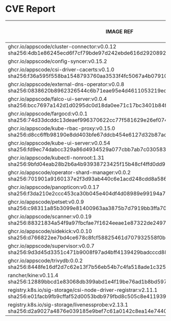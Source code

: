 # CVE Report
|                                                                IMAGE REF                                                                 |      OS       | CRITICAL<BR>(OS, OTHER) | HIGH<BR>(OS, OTHER) | MEDIUM<BR>(OS, OTHER) | LOW<BR>(OS, OTHER) | UNKNOWN<BR>(OS, OTHER) |
|------------------------------------------------------------------------------------------------------------------------------------------|---------------|-------------------------|---------------------|-----------------------|--------------------|------------------------|
| ghcr.io/appscode/cluster-connector:v0.0.12<br>sha256:4db1e86245ecd6f7cf79bde97d242ebde616d2920892f98f89e78afde0cb0f0c                    | debian 11.8   | 0, 2                    | 0, 4                | 0, 18                 | 0, 1               | 2, 0                   |
| ghcr.io/appscode/config-syncer:v0.15.2                                                                                                   |               | 0, 0                    | 0, 0                | 0, 0                  | 0, 0               | 0, 0                   |
| ghcr.io/appscode/csi-driver-cacerts:v0.1.0<br>sha256:f36a595f558ba1548793760aa3533f4fc5067a4b07910c90cee42ae89059079a                    | debian 12.7   | 0, 1                    | 0, 0                | 6, 6                  | 2, 0               | 0, 0                   |
| ghcr.io/appscode/external-dns-operator:v0.0.8<br>sha256:0838620b8962326544c6b71eae95e4d4611053219ed7996aac62ac6e5a8e6fd7                 | alpine 3.19.1 | 0, 2                    | 0, 2                | 22, 10                | 3, 0               | 2, 0                   |
| ghcr.io/appscode/falco-ui-server:v0.0.4<br>sha256:bcc7697a142d1d0295dc0d18da0ee71c17bc3401b84fd5ebdad745f644e1a60f                       | alpine 3.20.0 | 0, 2                    | **2**, 1            | 14, 8                 | 2, 0               | 2, 0                   |
| ghcr.io/appscode/fargocd:v0.0.1<br>sha256:74d33dcddc13deaef996370622cc77f581629e26ef074fe66371bdeb87e64851                               | alpine 3.21.3 | 0, 0                    | 0, 0                | 0, 0                  | 0, 0               | 0, 0                   |
| ghcr.io/appscode/kube-rbac-proxy:v0.15.0<br>sha256:d8cc6ffb98190e8dd403bfe67ddcb454e6127d32b87acc237b3e5240f70a20fb                      | debian 11.8   | 0, 2                    | 0, 6                | 0, 19                 | 0, 0               | 2, 0                   |
| ghcr.io/appscode/kube-ui-server:v0.0.54<br>sha256:fd9ec74dabcc329a86d4934529a077cbb7ab7c030583551dc856208f5687e64d                       | alpine 3.21.3 | 0, 0                    | 0, 1                | 0, 2                  | 0, 0               | 0, 0                   |
| ghcr.io/appscode/kubectl-nonroot:1.31<br>sha256:9bfd04eab28b2b6a4b93938723425f15b48cf4ffd0dd9985e771c5af1a1cfa78                         |               | 0, 0                    | 0, 0                | 0, 1                  | 0, 0               | 0, 0                   |
| ghcr.io/appscode/operator-shard-manager:v0.0.2<br>sha256:701901a9160137e2f3d93ab440c6e1acd248cdd8a586a1dd9d248148c26fc02d                | alpine 3.21.3 | 0, 0                    | 0, 0                | 0, 0                  | 0, 0               | 0, 0                   |
| ghcr.io/appscode/panopticon:v0.0.17<br>sha256:f3da210e2ccc453ca30b045e404df4d08989e99194a7dcf33e0008daeb98a017                           | debian 12.8   | 0, 0                    | 0, 2                | 0, 6                  | 0, 0               | 0, 0                   |
| ghcr.io/appscode/petset:v0.0.9<br>sha256:c98311a85b3099e81400963aa3875b7d7919bb3ffa7023b37da8dd7f41d953b8                                | alpine 3.21.3 | 0, 0                    | 0, 0                | 0, 0                  | 0, 0               | 0, 0                   |
| ghcr.io/appscode/scanner:v0.0.19<br>sha256:88321834a54f9a97fbcfae7f1624eeae1e87322de249726c76140193dc6fcd07                              | alpine 3.20.3 | 0, 1                    | **2**, 0            | 2, 4                  | 2, 0               | 2, 0                   |
| ghcr.io/appscode/sidekick:v0.0.10<br>sha256:d766822ee7bd4ce678c8fcf58825461d707932558f0b739ea9b908fd0c0353a0                             | alpine 3.21.1 | 0, 0                    | **2**, 0            | 2, 4                  | 0, 0               | 2, 0                   |
| ghcr.io/appscode/supervisor:v0.0.7<br>sha256:9d3d45d3351c471b9008f97ad4bff4139429badcccd88afc8f116101f99def6c                            | debian 12.7   | 0, 1                    | 0, 0                | 0, 4                  | 0, 0               | 0, 0                   |
| ghcr.io/appscode/trivydb:0.0.2<br>sha256:8448fe16df2d7c62e13f7b56eb54b7c4fa518ade1c325f76df689c5111bfa959                                | alpine 3.20.1 | 0, 7                    | **4**, 28           | 18, 44                | 6, 1               | 2, 0                   |
| rancher/kine:v0.11.4<br>sha256:12889bbcd1e83068db399abd1e4f19be76ad1b8bd597085e78e55065dd04ece7                                          | alpine 3.18.6 | 0, 2                    | 0, 4                | 22, 16                | 4, 1               | 2, 0                   |
| registry.k8s.io/sig-storage/csi-node-driver-registrar:v2.11.1<br>sha256:e01facb9fb9cffaf52d0053bdb979fbd8c505c8e411939a6e026dd061a6b4fbe | debian 12.6   | 0, 1                    | 0, 1                | 0, 8                  | 0, 0               | 0, 0                   |
| registry.k8s.io/sig-storage/livenessprobe:v2.13.1<br>sha256:d2a9027a4876e039185e9bef7c61a0142c8ea14e7440860285c34ac73fee4ffb             | debian 12.6   | 0, 1                    | 0, 1                | 0, 8                  | 0, 0               | 0, 0                   |
